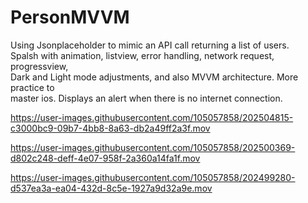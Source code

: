 # PersonMVVM
<p>Using Jsonplaceholder to mimic an API call returning a list of users.<br>
 Spalsh with animation, listview, error handling, network request, progressview,<br>
 Dark and Light mode adjustments, and also MVVM architecture. More practice to<br>
 master ios. Displays an alert when there is no internet connection.</p>

https://user-images.githubusercontent.com/105057858/202504815-c3000bc9-09b7-4bb8-8a63-db2a49ff2a3f.mov

https://user-images.githubusercontent.com/105057858/202500369-d802c248-deff-4e07-958f-2a360a14fa1f.mov

https://user-images.githubusercontent.com/105057858/202499280-d537ea3a-ea04-432d-8c5e-1927a9d32a9e.mov
